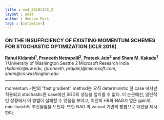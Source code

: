 ```yaml
---
title : wed_20181128_2
layout : post
author : Heesoo Park
tags : [optimizer]
---
```


<h3>ON THE INSUFFICIENCY OF EXISTING MOMENTUM
SCHEMES FOR STOCHASTIC OPTIMIZATION (ICLR 2018)</h3>


<p>
<b>Rahul Kidambi<sup>1</sup>, Praneeth Netrapalli<sup>2</sup>, Prateek Jain<sup>2</sup> and Sham M. Kakade<sup>1</sup></b><br/>
1 University of Washington Seattle 2 Microsoft Research India<br/>
<em>rkidambi@uw.edu, {praneeth, prajain}@microsoft.com,</em><br/>
<em>sham@cs.washington.edu</em>








</p>

<hr />
<p>
momentum 기반의 "fast gradient" method는 오직 deterministic 한 case 에서만 적용되고 stochastic한 case에선 SGD의 성능을 앞지를 수 없다. 이 논문에선, 일반적인 상황에서 이 방법이 실패할 수 있음을 보이고, 이전의 HB와 NAG가 얻은 gain이 mini-batch의 부산물임을 보인다. 또한 NAG 의 variant 기반의 방법으로 대안을 제시한다.
</p>
